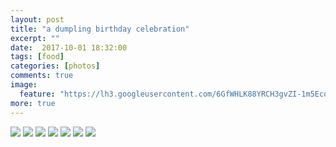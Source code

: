 ```yaml
---
layout: post
title: "a dumpling birthday celebration"
excerpt: ""
date:  2017-10-01 18:32:00
tags: [food]
categories: [photos]
comments: true
image:
  feature: "https://lh3.googleusercontent.com/6GfWHLK88YRCH3gvZI-1m5EcoegmA89gqetaBJob8RwAtge6YknIFMcn58zHW9MJJIDm-8jNwLVpOK3UGsl-iaMKU0u5tNdMeF_PQ66Fb_8N0odQriqCLkdZWjgFyzuN9ZJ20BNDV3DWbJH9nsdiQMo3jFeew2avDAlPyxe2rJ2H7rfbvQkHntst8WicB6VM8DKwlAmpV3RIRRN62yXVng7-kzDwuy9xv0zd-DwBw3BhEWDhcRFDafmjX_KtemoQsyuCXt96092iBnnGqklpfd5qWotUCOMCoLflf9US76iKvomtHDI6TA9BRNG7yU7Ezt8lblR_5bAdfO2tEhcDfGAoPDBvtWoIcuK30sf3O4nCXG8fAfZNe5lzH9wtafVIVCyuAWhbXubxaZmfUAMLjH1A0dueX82fGMOi69U1MpFjwseuenErd0ElriFeXbqlyKifesywNZBvXLQLoOr6sfQcgnrWBP3niHEkPprD3MCO6JXmd1dT5LpPJ6wpR52z0--auNKgj9ZOE86fCaxZORNV15xep9k1ECi-Arlzv2a-_45XsBmbb8uFABOqzIdUfAxLeMhKzqiki6FD2isRcn0OkxpsakSS7XujbOliBD-kzf7Yh6phylKDhaZ2qN9bMOnR80znTXUAx-gBq95qN7PDoiQSmyUzrsY=w1410-h942-no"
more: true
---
```


<img src="https://lh3.googleusercontent.com/WSG8GW5joZkXjeRqpmouBePT4x5ynmOiaN_d4EPlJask-2N2a28wxoA6lmWBWG94f1Typbzi1DBUngVAgaD8on7YuOMDPkgwnuZSqxycZ9qtFzbitnwH83m_IQKX4AORwnb--0s1MvUFJWqTooTY6JkNCbI8AuPA_m3YLKGLKjhqMvH_IKhiKIsIDSrseazX43Bzz67rsKFpd68yeQcsv8g-o7td6RXK9ffIGptRl1NaUd_X4Ect4ua6bodTexHvwKawu9CSInlK8PIDL3e12Gbl46J6F7LMrhmTqkTqSr__6L-pwkEpo1Q8d7TA-rABC4puO8aF0kF4DZZ-Gl7Cyfow1tynjX6mIlgg6TnxWAf7M34kcXWQ0VU0NF9Pw-NCZ5i4Z-nyAb-jwEQNbbl-ofSex-yha-GQHnRyDagNMCmkjLHB8lBZhiDNwTao5oIcLbW-oZ2_o-av45il3JNRulUiBoqrt-2E1dfaMd4LS1NOGZ-T8rsGZiBInYAWgDUydCmFSYkc047h05T3DMLtZQ1M8IBUP7MvefbIGMNDnZSCTvk3nLX0_be2Z_iDjcaiF6jzPN9vREvsm8CiZYle6eh52hJhzMZA-QBSEDVfMZR17Q0UzgLA2Ydh7r-wGN-a0d4nQt5znWcOaET85pEXVyQO1vTe0B4z-vE=w2274-h1518-no">

<img src="https://lh3.googleusercontent.com/zCTykKDNFt8FvgoZCyVGTClwbSZbGUoHTG6CVbhj97B2tHOPu6-sttL_0Gjb94msKHpQXIR4QiCNHQt-bkXLlrPcdp5OkaIrE8p8XpM8Ml6P_nYCyxPBkeCsCs9_68Eg4Jvnih57GFuCSvePktKlr3B-1IYZ4h4orNuIIbe-aawThqQQnJvglUG89zyfwrz4z1nYFMyUYUWvAXJHT49FjrmKmSVB0I-dzCE65JDlQ3XyQgPNiWnCpNK2vjJqWauhwS_149HxopgXSn1M3xVuRKAKxwkHTNuhkqI_bdgdACNycB_u67cWTzytE83i560cMhXTyovEsx-39gCkwIic7OxYW2OuyL8O5RnXpCGh2l-QMvo5LA251GcqAdDs8v3LM0oMUgkkJN5vaD8H_wk4Yo-SRUrZKjBEDQi50KUBYgg8MP2zQC1cYBLzRqUhQxqIiAiROVB3qDSlbxQl1ugT6f7S4f8cxID0nT5oaDU0AZJIQh2q9xyJTGUqwUrWwH7AMdNX0g4loVIXEQzMonwY77jaE0N_1yaTWDj2mKxVOU2OUXFSivlQi9MifyOW2RA00YeUETAcaxY_YoVC6s-sy6GftedVjhhScUBgaGRPPIOpC9HfT3Zsf87JtUdnFW2idW5EDftiMDdfnDFhyBBm9tcyV-7xIVEhidg=w1410-h942-no">

<img src="https://lh3.googleusercontent.com/ISFGc-gXFL4wFcfgxcgucanON5_4v7LIaCk7g-605-AFGeQNau_GoQYlEBizlP159VL2apnPXEP0qS3zLjwVSfhvGb_2XvTaN-qO9VMYwtAG1levAxzRYCnWpM91w6ni4u1VdxdOZBUJTVHVzW1MEMAyFYj8jAzei3UY_RvaLj07NvxVphEqxbdVtMBavieqCAs4YYjPy_Ds7N9KYFbJ0kGEU7CHytjnJI4akM-ThPy7qSnHhTUO51PaoJYUUuAt_yJrzWgPmD17V7PiLgrUxB0nAAspGnmo1ozKGZdViC6XH6fS4HfWcD8QDr2ezO_YSiBlSXYwOFPhEcoO6wDrs_kF8bOtuaBTlY-LAte3M9HLl4cmWZX0p2zLuPenet7dtrEcHXr9x3dZ798kZT8OrZAafZF8o_J-_qAn5KcGBm_2SzpeqxqSnne7X-S4GM1WCMNe_HZFgZLyq3njpMS_BQCdhvxrdoguzdIBrzZ1gqd8OYzIZqPpsRt03WvE3NEXtBgbiZpCiA0aSZ2xj-SmdyziPPOMaD4yuJAwgVdX5qDdRq906W0G5q2KBIjVIPFOBiHLKJ0Eoo8jW7v239tctzw3Uq0-abjid8AfRe7lspOdSDe5E8wuxzcVgK6mCcsfFhupfyH-yhjQLRvfOznD8NaSwuUsvV8grYY=w1410-h942-no">

<img src="https://lh3.googleusercontent.com/YJWyFbp4CpyRppxiLyU3uBqsdkLc_WTQ5ODJpmbSsp69lHMo0PDBnfTRwauY6oiDlmPV9CZl-et9rkkN1Llg_DhEPLXGRJAOlhkAGc8apphhGybg13HUwHHLuGm8go4n9aPZbPru-dR63qP7rKqPEGxdZnvjkHpzgZ1BBaHXflb7WTQ8EUG8Apip4IH755QkhQQGE4KVuSO724CSbdewoDlCAsDvt28YbvX26-2exk9D8UAok05S85SjRR24TcAAnsG6zR2vSut0BZDNsCuZ2v5B1VIAsel1sY9oLlltAFNa0qxQCjErC6pmgNSG7kpMT3hR_407J4Il-BQcfePME7reBlrB8sg1fb2i-V4AakfLEdqruD1R-NxUWdO-7GderygDagULk9Bkhctbr87sOnw6SKfXOYHPpsUJZlXWQ3v422npWK-oUew6DslqYvzWyavB4g5qTIbz8ZvJYm6YkBzbSwDCq-6gZGm-6k8dPCHd1JE7BduaW24J1-ErC2JYTJhcmpbaQX3nZEZyHd35Q9qei4Ck2zIpLpuLGapo_eNbl2TO4ag5X8VLh7ohMlGIaWYvR4n0nacmnZlCM6jucz6LKKHBFdEKJ-iHlTAQ_swkVvBYDu6PEQu2AN9AQB4R8RXXo2KrgCBVN7sjib6u1VrkBDOFMiabibU=w1410-h942-no"> 

<img src="https://lh3.googleusercontent.com/91ajSjxFSjrx6s8JLzDDHMTJeSvw-gjgiLf_gc1nEd3_mxOEnHSxO3omAawHInRMqx3u9zDFtae51Uzshd8sXqU8v8ITllVk2gC86ooTS4ir5W3ebGgizQUt5GpEeQHAlKNkx57Sz7mn66t0Ldz7Rj6Gng2n7L8IGJXZXi1cU4VRS3Tabgy2FRuwtZiuoRX3s0CgW8leiTxFohgUo7M60_1CPT7ynUMSGYk8D1uuGP45K8T-8QH3etnmZDXmoNJH4FnOxDYw7NiJ27XGOJOUwiKJWK9IpCwd6VEtzDRO95QefGKrxk3VjAfiUmy58egQYbmw_psh-it2yxZMb-Jx54ygcYA6BoU7crSeEpQyg1__j6vIkeVrVPWzRlO-rC4eX7R2dwDKgNP0NpDF52i70EAMDuu6-Lbva35HtKA-CctVtS66yAcEgnYRtuPKnIyV10uV2AKJsQI02iYohuvi-BL2_Y7ge57izwTZrI9oSEKrPJRu1lLmnVTjlNtaPjNqka8sOzoVP9GeLvAbh4bfpzVAIvK8YLPBKp4UwIo7wK6yXHR1bTY2upg4XiQ-6JT3W1PQPZ6gY79sBDytql0oxt1pfMaahe_N7O67fgn8QeOing9GdAgfnrwvpm7ruRQO6AXSvWMRyr4wQKoEbWrlW1BKKsggPgcah7g=w1410-h942-no">

<img src="https://lh3.googleusercontent.com/cX9S2Hlh6AUW8gNLqlfk5BsKnsJP0jilaAA6fNG1DnvSamcURSgGEBGr4xt2LY0oOksiflQTum_WxYrPeWT9Xc1k28bgWid9DHJZ-Zdi-uEK4pmOLI4mqc23teeddhDv_TzUhFE4wPG8MyVOORQuSEzCyLRacb3DC1WDSxmVr_XLL9gSJL2SHbMC9JTKGHVnKTfakWVrQY3xbpcuwh_aG3SPNW0zmY5EYoqrtYbRVQT6E1iIk70n-NrMIh5ethjw62o7H4tIW9bXorR_GiYzioxIJF-Dfl-zmwMu_DDr3p_q_yvV0HD3lg0pVpzHRL5NCtY0rlb5k-u_6U2RJJ2ZeLPol-w3jmYftT2fETAQFtBEDG7Ryuxd5l9kB0x-DL5B2EewrStvYZ9SmhdQouCBmg9soFXrRuIHG1Q4OCjwvkm3w72tTHKJGnm5d_OLBJ-lg9eZRBJGwP3DGxQvNG0iBo9VW13egC6ARAAODHYZLw1PgiPMsqvA4k0txYkgU8_GigIvUorlx2hPisrvk8NDztwpO0j3TYAqqHUZ9B0zAs7WcOo_-B9PHwaqVJ3CpnKOPLoSRY8RAG4q-hdxCkr2nE5gJcGsU-A9akS13_sqFT_iBHHSafD2mYC-poEuq8wt3KvhgdFhjz4TI8bsIpqN29A1ZwK0SB4qv2A=w1410-h942-no">

<img src="https://lh3.googleusercontent.com/0Wr-VMmEzpxdxs7dD6eDMxbJw7Qsy9loztJRfHWWCWq9GsVFgKOP6ITzKjm5PVvPeSZRLHb2W8sytT3niNGidFjNnyG3uNYZ_IB8jwSMrSCqOADFAIfuIS4wSnVUaqvxbqyk8YZrwu7oZobTkjO2Sf1Lf7Qax3lw7N2u7bwnu967jEiQN4LfAeRviGey5scvZGLWLoFK2IOXp31Ra06S3nVbTBzJE1XiiH0TuzHXeaP7qn7C7jkN85ruzULDuERffwBcWl9qdAYNFn6DhL4hoWxHdrzw0Eiy7xOPmwaqqaZCvTl4o-5D6ggEeRbeTgHJssYxgZ23zSCG7O13_TDfbIW4RDAraWLgGF0vwZpCdB2at0rd9EFLs3e8_zDtODXQLEAVnqEL-gnMS65xRfXv6BNpjHyUqBhiKDB-BpTzkDJ_5ReTjdFhjWQ2I6Y20WY9rFzh4xP_u7KR_BrEmaxRsmE3XuWxR9ccSTdh42ubplT7KpKaUjAS9qrQOX40eJNzaJV5OL3fKSLRJ-_gj4gxOadpnclWepil-VeRmSY4t6KSG550ab5zo8P9_i1cqMX5HfivYk_yrzp398FnahigAOK7K_nZRQ1m6UfANjsCTpdrLjDSS8LB4-drn-cIUaXElSx2UtFEClDWmKhgek42OX0uJDFo4bIG7tc=w1410-h942-no">

